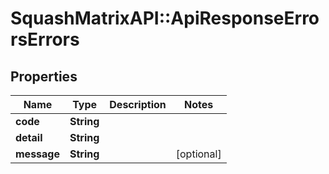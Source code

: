 # SquashMatrixAPI::ApiResponseErrorsErrors

## Properties
Name | Type | Description | Notes
------------ | ------------- | ------------- | -------------
**code** | **String** |  | 
**detail** | **String** |  | 
**message** | **String** |  | [optional] 



